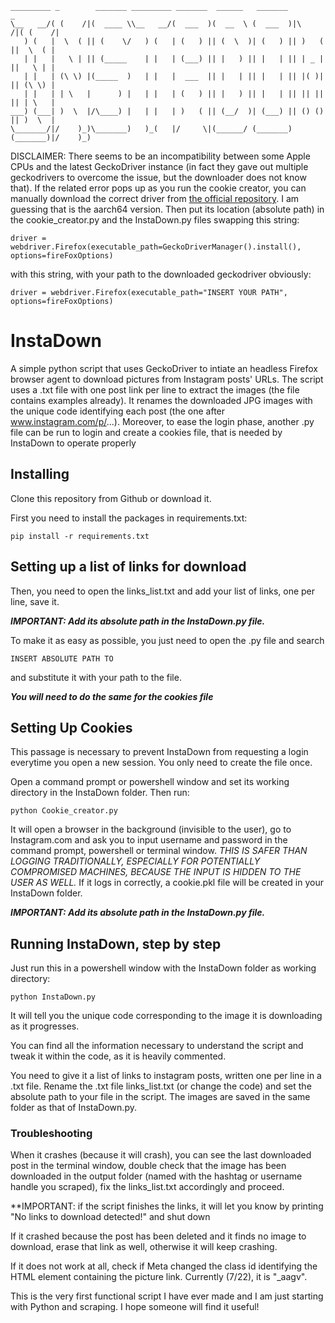 ```
_________ _        _______ _________ _______  ______   _______           _       
\__   __/( (    /|(  ____ \\__   __/(  ___  )(  __  \ (  ___  )|\     /|( (    /|
   ) (   |  \  ( || (    \/   ) (   | (   ) || (  \  )| (   ) || )   ( ||  \  ( |
   | |   |   \ | || (_____    | |   | (___) || |   ) || |   | || | _ | ||   \ | |
   | |   | (\ \) |(_____  )   | |   |  ___  || |   | || |   | || |( )| || (\ \) |
   | |   | | \   |      ) |   | |   | (   ) || |   ) || |   | || || || || | \   |
___) (___| )  \  |/\____) |   | |   | )   ( || (__/  )| (___) || () () || )  \  |
\_______/|/    )_)\_______)   )_(   |/     \|(______/ (_______)(_______)|/    )_)
```

DISCLAIMER: There seems to be an incompatibility between some Apple CPUs and the latest GeckoDriver instance (in fact they gave out multiple geckodrivers to overcome the issue, but the downloader does not know that). If the related error pops up as you run the cookie creator, you can manually download the correct driver from [the official repository](https://github.com/mozilla/geckodriver/releases). I am guessing that is the aarch64 version. Then put its location (absolute path) in the cookie_creator.py and the InstaDown.py files swapping this string:

```driver = webdriver.Firefox(executable_path=GeckoDriverManager().install(), options=fireFoxOptions)```

with this string, with your path to the downloaded geckodriver obviously:

```driver = webdriver.Firefox(executable_path="INSERT YOUR PATH", options=fireFoxOptions)```


# InstaDown
A simple python script that uses GeckoDriver to intiate an headless Firefox browser agent to download pictures from Instagram posts' URLs.
The script uses a .txt file with one post link per line to extract the images (the file contains examples already).
It renames the downloaded JPG images with the unique code identifying each post (the one after www.instagram.com/p/...).
Moreover, to ease the login phase, another .py file can be run to login and create a cookies file, that is needed by InstaDown to operate properly

## Installing
Clone this repository from Github or download it.

First you need to install the packages in requirements.txt:

```pip install -r requirements.txt```

## Setting up a list of links for download

Then, you need to open the links_list.txt and add your list of links, one per line, save it. 

***IMPORTANT: Add its absolute path in the InstaDown.py file.***

To make it as easy as possible, you just need to open the .py file and search

```INSERT ABSOLUTE PATH TO```

and substitute it with your path to the file.

***You will need to do the same for the cookies file***

## Setting Up Cookies
This passage is necessary to prevent InstaDown from requesting a login everytime you open a new session. You only need to create the file once.

Open a command prompt or powershell window and set its working directory in the InstaDown folder.
Then run:

```python Cookie_creator.py```

It will open a browser in the background (invisible to the user), go to Instagram.com and ask you to input username and password in the command prompt, powershell or terminal window. *THIS IS SAFER THAN LOGGING TRADITIONALLY, ESPECIALLY FOR POTENTIALLY COMPROMISED MACHINES, BECAUSE THE INPUT IS HIDDEN TO THE USER AS WELL.*
If it logs in correctly, a cookie.pkl file will be created in your InstaDown folder.

***IMPORTANT: Add its absolute path in the InstaDown.py file.*** 

## Running InstaDown, step by step
Just run this in a powershell window with the InstaDown folder as working directory:

```python InstaDown.py```

It will tell you the unique code corresponding to the image it is downloading as it progresses.

You can find all the information necessary to understand the script and tweak it within the code, as it is heavily commented.

You need to give it a list of links to instagram posts, written one per line in a .txt file. Rename the .txt file links_list.txt (or change the code) and set the absolute path to your file in the script.
The images are saved in the same folder as that of InstaDown.py.

### Troubleshooting
When it crashes (because it will crash), you can see the last downloaded post in the terminal window, double check that the image has been downloaded in the output folder (named with the hashtag or username handle you scraped), fix the links_list.txt accordingly and proceed.

**IMPORTANT: if the script finishes the links, it will let you know by printing "No links to download detected!" and shut down

If it crashed because the post has been deleted and it finds no image to download, erase that link as well, otherwise it will keep crashing.

If it does not work at all, check if Meta changed the class id identifying the HTML element containing the picture link. Currently (7/22), it is "_aagv".


This is the very first functional script I have ever made and I am just starting with Python and scraping. I hope someone will find it useful!
